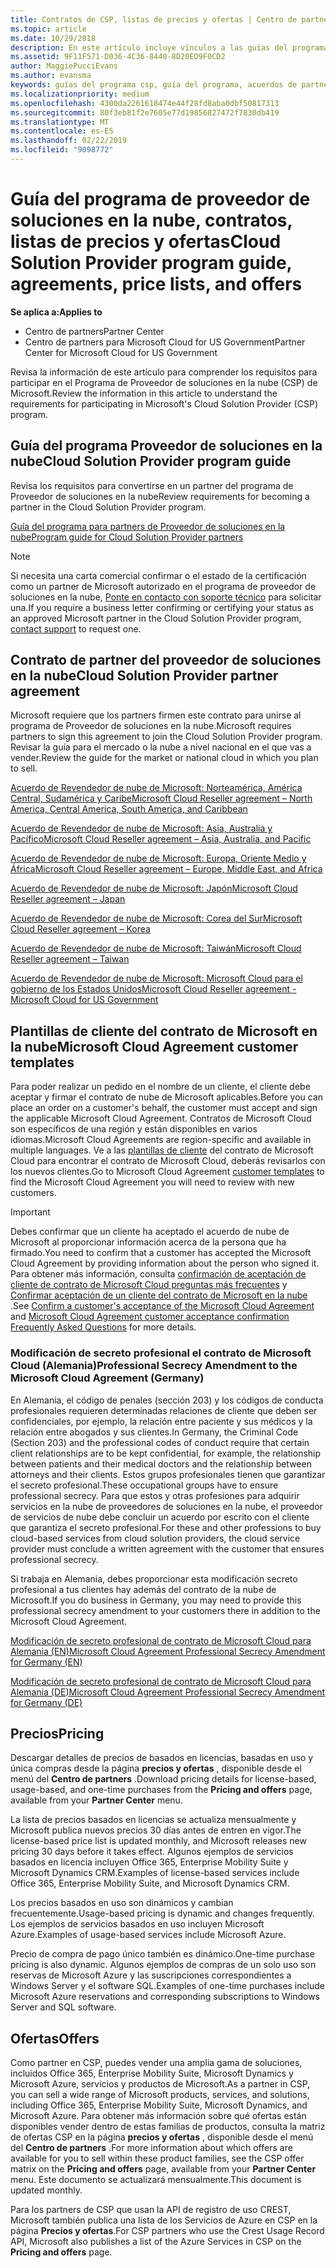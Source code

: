 ```yaml
---
title: Contratos de CSP, listas de precios y ofertas | Centro de partners
ms.topic: article
ms.date: 10/29/2018
description: En este artículo incluye vínculos a las guías del programa Proveedor de soluciones en la nube, acuerdos de partner, acuerdos de clientes, listas de precios y ofertas.
ms.assetid: 9F11F571-D036-4C36-8440-8D20ED9F0CD2
author: MaggiePucciEvans
ms.author: evansma
keywords: guías del programa csp, guía del programa, acuerdos de partners, acuerdo de clientes, listas de precios, ofertas
ms.localizationpriority: medium
ms.openlocfilehash: 4300da2261618474e44f28fd8aba0dbf50817313
ms.sourcegitcommit: 80f3eb81f2e7605e77d19856827472f7830db419
ms.translationtype: MT
ms.contentlocale: es-ES
ms.lasthandoff: 02/22/2019
ms.locfileid: "9098772"
---
```

# <a name="cloud-solution-provider-program-guide-agreements-price-lists-and-offers"></a><span data-ttu-id="24d43-104">Guía del programa de proveedor de soluciones en la nube, contratos, listas de precios y ofertas</span><span class="sxs-lookup"><span data-stu-id="24d43-104">Cloud Solution Provider program guide, agreements, price lists, and offers</span></span>

**<span data-ttu-id="24d43-105">Se aplica a:</span><span class="sxs-lookup"><span data-stu-id="24d43-105">Applies to</span></span>**

-  <span data-ttu-id="24d43-106">Centro de partners</span><span class="sxs-lookup"><span data-stu-id="24d43-106">Partner Center</span></span>
-  <span data-ttu-id="24d43-107">Centro de partners para Microsoft Cloud for US Government</span><span class="sxs-lookup"><span data-stu-id="24d43-107">Partner Center for Microsoft Cloud for US Government</span></span>


<span data-ttu-id="24d43-108">Revisa la información de este artículo para comprender los requisitos para participar en el Programa de Proveedor de soluciones en la nube (CSP) de Microsoft.</span><span class="sxs-lookup"><span data-stu-id="24d43-108">Review the information in this article to understand the requirements for participating in Microsoft's Cloud Solution Provider (CSP) program.</span></span> 

## <a name="cloud-solution-provider-program-guide"></a><span data-ttu-id="24d43-109">Guía del programa Proveedor de soluciones en la nube</span><span class="sxs-lookup"><span data-stu-id="24d43-109">Cloud Solution Provider program guide</span></span>

<span data-ttu-id="24d43-110">Revisa los requisitos para convertirse en un partner del programa de Proveedor de soluciones en la nube</span><span class="sxs-lookup"><span data-stu-id="24d43-110">Review requirements for becoming a partner in the Cloud Solution Provider program.</span></span>

[<span data-ttu-id="24d43-111">Guía del programa para partners de Proveedor de soluciones en la nube</span><span class="sxs-lookup"><span data-stu-id="24d43-111">Program guide for Cloud Solution Provider partners</span></span>](https://go.microsoft.com/fwlink/p/?LinkId=617100)

>[!Note]
><span data-ttu-id="24d43-112">Si necesita una carta comercial confirmar o el estado de la certificación como un partner de Microsoft autorizado en el programa de proveedor de soluciones en la nube, [Ponte en contacto con soporte técnico](https://partner.microsoft.com/pcv/servicerequests/create) para solicitar una.</span><span class="sxs-lookup"><span data-stu-id="24d43-112">If you require a business letter confirming or certifying your status as an approved Microsoft partner in the Cloud Solution Provider program, [contact support](https://partner.microsoft.com/pcv/servicerequests/create) to request one.</span></span>

## <a name="cloud-solution-provider-partner-agreement"></a><span data-ttu-id="24d43-113">Contrato de partner del proveedor de soluciones en la nube</span><span class="sxs-lookup"><span data-stu-id="24d43-113">Cloud Solution Provider partner agreement</span></span>

<span data-ttu-id="24d43-114">Microsoft requiere que los partners firmen este contrato para unirse al programa de Proveedor de soluciones en la nube.</span><span class="sxs-lookup"><span data-stu-id="24d43-114">Microsoft requires partners to sign this agreement to join the Cloud Solution Provider program.</span></span> <span data-ttu-id="24d43-115">Revisar la guía para el mercado o la nube a nivel nacional en el que vas a vender.</span><span class="sxs-lookup"><span data-stu-id="24d43-115">Review the guide for the market or national cloud in which you plan to sell.</span></span>

[<span data-ttu-id="24d43-116">Acuerdo de Revendedor de nube de Microsoft: Norteamérica, América Central, Sudamérica y Caribe</span><span class="sxs-lookup"><span data-stu-id="24d43-116">Microsoft Cloud Reseller agreement – North America, Central America, South America, and Caribbean</span></span>](https://download.microsoft.com/download/2/C/8/2C8CAC17-FCE7-4F51-9556-4D77C7022DF5/MCRA2018_AOC_ENG_Sep2018_CR.pdf)

[<span data-ttu-id="24d43-117">Acuerdo de Revendedor de nube de Microsoft: Asia, Australia y Pacífico</span><span class="sxs-lookup"><span data-stu-id="24d43-117">Microsoft Cloud Reseller agreement – Asia, Australia, and Pacific</span></span>](https://download.microsoft.com/download/2/C/8/2C8CAC17-FCE7-4F51-9556-4D77C7022DF5/MCRA2018_APOC_ENG_Mar2019_CR.pdf)

[<span data-ttu-id="24d43-118">Acuerdo de Revendedor de nube de Microsoft: Europa, Oriente Medio y África</span><span class="sxs-lookup"><span data-stu-id="24d43-118">Microsoft Cloud Reseller agreement – Europe, Middle East, and Africa</span></span>](https://download.microsoft.com/download/2/C/8/2C8CAC17-FCE7-4F51-9556-4D77C7022DF5/MCRA2018_EOC_ENG_Sep2018_CR.pdf)

[<span data-ttu-id="24d43-119">Acuerdo de Revendedor de nube de Microsoft: Japón</span><span class="sxs-lookup"><span data-stu-id="24d43-119">Microsoft Cloud Reseller agreement – Japan</span></span>](https://download.microsoft.com/download/2/C/8/2C8CAC17-FCE7-4F51-9556-4D77C7022DF5/MCRA2018_JPN_ENG_Sep2018_CR.pdf)

[<span data-ttu-id="24d43-120">Acuerdo de Revendedor de nube de Microsoft: Corea del Sur</span><span class="sxs-lookup"><span data-stu-id="24d43-120">Microsoft Cloud Reseller agreement – Korea</span></span>](https://download.microsoft.com/download/2/C/8/2C8CAC17-FCE7-4F51-9556-4D77C7022DF5/MCRA2018_KOR_ENG_Sep2018_CR.pdf)

[<span data-ttu-id="24d43-121">Acuerdo de Revendedor de nube de Microsoft: Taiwán</span><span class="sxs-lookup"><span data-stu-id="24d43-121">Microsoft Cloud Reseller agreement – Taiwan</span></span>](https://download.microsoft.com/download/2/C/8/2C8CAC17-FCE7-4F51-9556-4D77C7022DF5/MCRA2018_TAI_ENG_Sep2018_CR.pdf)

[<span data-ttu-id="24d43-122">Acuerdo de Revendedor de nube de Microsoft: Microsoft Cloud para el gobierno de los Estados Unidos</span><span class="sxs-lookup"><span data-stu-id="24d43-122">Microsoft Cloud Reseller agreement - Microsoft Cloud for US Government</span></span>](https://download.microsoft.com/download/2/C/8/2C8CAC17-FCE7-4F51-9556-4D77C7022DF5/MCRA2018_AOC_USGCC_ENG_Feb2019_CR.pdf)

## <a name="microsoft-cloud-agreement-customer-templates"></a><span data-ttu-id="24d43-123">Plantillas de cliente del contrato de Microsoft en la nube</span><span class="sxs-lookup"><span data-stu-id="24d43-123">Microsoft Cloud Agreement customer templates</span></span>

<span data-ttu-id="24d43-124">Para poder realizar un pedido en el nombre de un cliente, el cliente debe aceptar y firmar el contrato de nube de Microsoft aplicables.</span><span class="sxs-lookup"><span data-stu-id="24d43-124">Before you can place an order on a customer's behalf, the customer must accept and sign the applicable Microsoft Cloud Agreement.</span></span> <span data-ttu-id="24d43-125">Contratos de Microsoft Cloud son específicos de una región y están disponibles en varios idiomas.</span><span class="sxs-lookup"><span data-stu-id="24d43-125">Microsoft Cloud Agreements are region-specific and available in multiple languages.</span></span> <span data-ttu-id="24d43-126">Ve a las [plantillas de cliente](agreements.md) del contrato de Microsoft Cloud para encontrar el contrato de Microsoft Cloud, deberás revisarlos con los nuevos clientes.</span><span class="sxs-lookup"><span data-stu-id="24d43-126">Go to Microsoft Cloud Agreement [customer templates](agreements.md) to find the Microsoft Cloud Agreement you will need to review with new customers.</span></span>

>[!IMPORTANT]
><span data-ttu-id="24d43-127">Debes confirmar que un cliente ha aceptado el acuerdo de nube de Microsoft al proporcionar información acerca de la persona que ha firmado.</span><span class="sxs-lookup"><span data-stu-id="24d43-127">You need to confirm that a customer has accepted the Microsoft Cloud Agreement by providing information about the person who signed it.</span></span> <span data-ttu-id="24d43-128">Para obtener más información, consulta [confirmación de aceptación de cliente de contrato de Microsoft Cloud preguntas más frecuentes](confirm-consent-faq.md) y [Confirmar aceptación de un cliente del contrato de Microsoft en la nube](confirm-consent.md) .</span><span class="sxs-lookup"><span data-stu-id="24d43-128">See [Confirm a customer's acceptance of the Microsoft Cloud Agreement](confirm-consent.md) and [Microsoft Cloud Agreement customer acceptance confirmation Frequently Asked Questions](confirm-consent-faq.md) for more details.</span></span>

### <a name="professional-secrecy-amendment-to-the-microsoft-cloud-agreement-germany"></a><span data-ttu-id="24d43-129">Modificación de secreto profesional el contrato de Microsoft Cloud (Alemania)</span><span class="sxs-lookup"><span data-stu-id="24d43-129">Professional Secrecy Amendment to the Microsoft Cloud Agreement (Germany)</span></span>

<span data-ttu-id="24d43-130">En Alemania, el código de penales (sección 203) y los códigos de conducta profesionales requieren determinadas relaciones de cliente que deben ser confidenciales, por ejemplo, la relación entre paciente y sus médicos y la relación entre abogados y sus clientes.</span><span class="sxs-lookup"><span data-stu-id="24d43-130">In Germany, the Criminal Code (Section 203) and the professional codes of conduct require that certain client relationships are to be kept confidential, for example, the relationship between patients and their medical doctors and the relationship between attorneys and their clients.</span></span> <span data-ttu-id="24d43-131">Estos grupos profesionales tienen que garantizar el secreto profesional.</span><span class="sxs-lookup"><span data-stu-id="24d43-131">These occupational groups have to ensure professional secrecy.</span></span> <span data-ttu-id="24d43-132">Para que estos y otras profesiones para adquirir servicios en la nube de proveedores de soluciones en la nube, el proveedor de servicios de nube debe concluir un acuerdo por escrito con el cliente que garantiza el secreto profesional.</span><span class="sxs-lookup"><span data-stu-id="24d43-132">For these and other professions to buy cloud-based services from cloud solution providers, the cloud service provider must conclude a written agreement with the customer that ensures professional secrecy.</span></span> 

<span data-ttu-id="24d43-133">Si trabaja en Alemania, debes proporcionar esta modificación secreto profesional a tus clientes hay además del contrato de la nube de Microsoft.</span><span class="sxs-lookup"><span data-stu-id="24d43-133">If you do business in Germany, you may need to provide this professional secrecy amendment to your customers there in addition to the Microsoft Cloud Agreement.</span></span>

[<span data-ttu-id="24d43-134">Modificación de secreto profesional de contrato de Microsoft Cloud para Alemania (EN)</span><span class="sxs-lookup"><span data-stu-id="24d43-134">Microsoft Cloud Agreement Professional Secrecy Amendment for Germany (EN)</span></span>](https://go.microsoft.com/fwlink/?linkid=2030827&clcid=0x409)

[<span data-ttu-id="24d43-135">Modificación de secreto profesional de contrato de Microsoft Cloud para Alemania (DE)</span><span class="sxs-lookup"><span data-stu-id="24d43-135">Microsoft Cloud Agreement Professional Secrecy Amendment for Germany (DE)</span></span>](https://go.microsoft.com/fwlink/?linkid=2030827&clcid=0x407)


## <a name="pricing"></a><span data-ttu-id="24d43-136">Precios</span><span class="sxs-lookup"><span data-stu-id="24d43-136">Pricing</span></span>


<span data-ttu-id="24d43-137">Descargar detalles de precios de basados en licencias, basadas en uso y única compras desde la página **precios y ofertas** , disponible desde el menú del **Centro de partners** .</span><span class="sxs-lookup"><span data-stu-id="24d43-137">Download pricing details for license-based, usage-based, and one-time purchases from the **Pricing and offers** page, available from your **Partner Center** menu.</span></span> 

<span data-ttu-id="24d43-138">La lista de precios basados en licencias se actualiza mensualmente y Microsoft publica nuevos precios 30 días antes de entren en vigor.</span><span class="sxs-lookup"><span data-stu-id="24d43-138">The license-based price list is updated monthly, and Microsoft releases new pricing 30 days before it takes effect.</span></span> <span data-ttu-id="24d43-139">Algunos ejemplos de servicios basados en licencia incluyen Office 365, Enterprise Mobility Suite y Microsoft Dynamics CRM.</span><span class="sxs-lookup"><span data-stu-id="24d43-139">Examples of license-based services include Office 365, Enterprise Mobility Suite, and Microsoft Dynamics CRM.</span></span> 

<span data-ttu-id="24d43-140">Los precios basados en uso son dinámicos y cambian frecuentemente.</span><span class="sxs-lookup"><span data-stu-id="24d43-140">Usage-based pricing is dynamic and changes frequently.</span></span> <span data-ttu-id="24d43-141">Los ejemplos de servicios basados en uso incluyen Microsoft Azure.</span><span class="sxs-lookup"><span data-stu-id="24d43-141">Examples of usage-based services include Microsoft Azure.</span></span>

<span data-ttu-id="24d43-142">Precio de compra de pago único también es dinámico.</span><span class="sxs-lookup"><span data-stu-id="24d43-142">One-time purchase pricing is also dynamic.</span></span> <span data-ttu-id="24d43-143">Algunos ejemplos de compras de un solo uso son reservas de Microsoft Azure y las suscripciones correspondientes a Windows Server y el software SQL.</span><span class="sxs-lookup"><span data-stu-id="24d43-143">Examples of one-time purchases include Microsoft Azure reservations and corresponding subscriptions to Windows Server and SQL software.</span></span> 


## <a name="offers"></a><span data-ttu-id="24d43-144">Ofertas</span><span class="sxs-lookup"><span data-stu-id="24d43-144">Offers</span></span>


<span data-ttu-id="24d43-145">Como partner en CSP, puedes vender una amplia gama de soluciones, incluidos Office 365, Enterprise Mobility Suite, Microsoft Dynamics y Microsoft Azure, servicios y productos de Microsoft.</span><span class="sxs-lookup"><span data-stu-id="24d43-145">As a partner in CSP, you can sell a wide range of Microsoft products, services, and solutions, including Office 365, Enterprise Mobility Suite, Microsoft Dynamics, and Microsoft Azure.</span></span> <span data-ttu-id="24d43-146">Para obtener más información sobre qué ofertas están disponibles vender dentro de estas familias de productos, consulta la matriz de ofertas CSP en la página **precios y ofertas** , disponible desde el menú del **Centro de partners** .</span><span class="sxs-lookup"><span data-stu-id="24d43-146">For more information about which offers are available for you to sell within these product families, see the CSP offer matrix on the **Pricing and offers** page, available from your **Partner Center** menu.</span></span> <span data-ttu-id="24d43-147">Este documento se actualizará mensualmente.</span><span class="sxs-lookup"><span data-stu-id="24d43-147">This document is updated monthly.</span></span>

<span data-ttu-id="24d43-148">Para los partners de CSP que usan la API de registro de uso CREST, Microsoft también publica una lista de los Servicios de Azure en CSP en la página **Precios y ofertas**.</span><span class="sxs-lookup"><span data-stu-id="24d43-148">For CSP partners who use the Crest Usage Record API, Microsoft also publishes a list of the Azure Services in CSP on the **Pricing and offers** page.</span></span>



